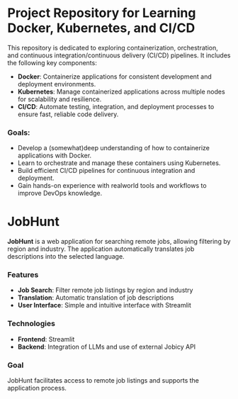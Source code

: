 # Project Repository for Learning Docker, Kubernetes, and CI/CD

This repository is dedicated to exploring containerization, orchestration, and continuous integration/continuous delivery (CI/CD) pipelines. It includes the following key components:

- **Docker**: Containerize applications for consistent development and deployment environments.
- **Kubernetes**: Manage containerized applications across multiple nodes for scalability and resilience.
- **CI/CD**: Automate testing, integration, and deployment processes to ensure fast, reliable code delivery.

### Goals:
- Develop a (somewhat)deep understanding of how to containerize applications with Docker.
- Learn to orchestrate and manage these containers using Kubernetes.
- Build efficient CI/CD pipelines for continuous integration and deployment.
- Gain hands-on experience with realworld tools and workflows to improve DevOps knowledge.

# JobHunt

**JobHunt** is a web application for searching remote jobs, allowing filtering by region and industry. The application automatically translates job descriptions into the selected language.

### Features
- **Job Search**: Filter remote job listings by region and industry
- **Translation**: Automatic translation of job descriptions
- **User Interface**: Simple and intuitive interface with Streamlit

### Technologies
- **Frontend**: Streamlit
- **Backend**: Integration of LLMs and use of external Jobicy API

### Goal
JobHunt facilitates access to remote job listings and supports the application process.
